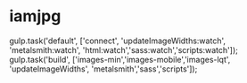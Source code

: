 # iamjpg
gulp.task('default', ['connect', 'updateImageWidths:watch', 'metalsmith:watch', 'html:watch','sass:watch','scripts:watch']);
gulp.task('build', ['images-min','images-mobile','images-lqt', 'updateImageWidths', 'metalsmith','sass','scripts']);

